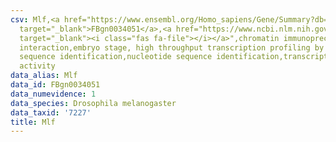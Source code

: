 ```yaml
---
csv: Mlf,<a href="https://www.ensembl.org/Homo_sapiens/Gene/Summary?db=core;g=FBgn0034051"
  target="_blank">FBgn0034051</a>,<a href="https://www.ncbi.nlm.nih.gov/pubmed/15998452"
  target="_blank"><i class="fas fa-file"></i></a>",chromatin immunoprecipitation assay,direct
  interaction,embryo stage, high throughput transcription profiling by microarray,nucleotide
  sequence identification,nucleotide sequence identification,transcriptional regulation,up-regulates
  activity
data_alias: Mlf
data_id: FBgn0034051
data_numevidence: 1
data_species: Drosophila melanogaster
data_taxid: '7227'
title: Mlf
---
```


